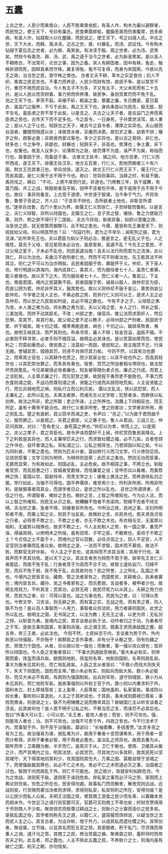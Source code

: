 # 五蠹
上古之世，人民少而禽兽众，人民不胜禽兽虫蛇，有圣人作，构木为巢以避群害，而民悦之，使王天下，号曰有巢氏。民食果蓏蚌蛤，腥臊恶臭而伤害腹胃，民多疾病，有圣人作，钻燧取火以化腥臊，而民说之，使王天下，号之曰燧人氏。中古之世，天下大水，而鲧、禹决渎。近古之世，桀、纣暴乱，而汤、武征伐。今有构木钻燧于夏后氏之世者，必为鲧、禹笑矣。有决渎于殷、周之世者，必为汤、武笑矣。然则今有美尧、舜、汤、武、禹之道于当今之世者，必为新圣笑矣。是以圣人不期修古，不法常可，论世之事，因为之备。宋人有耕田者，田中有株，兔走，触株折颈而死，因释其耒而守株，冀复得兔，兔不可复得，而身为宋国笑。今欲以先王之政，治当世之民，皆守株之类也。
古者丈夫不耕，草木之实足食也；妇人不织，禽兽之皮足衣也。不事力而养足，人民少而财有馀，故民不争。是以厚赏不行，重罚不用而民自治。今人有五子不为多，子又有五子，大父未死而有二十五孙，是以人民众而货财寡，事力劳而供养薄，故民争，虽倍赏累罚而不免于乱。
尧之王天下也，茅茨不翦，采椽不斫，粝粢之食，藜藿之羹，冬日麑裘，夏日葛衣，虽监门之服养，不亏于此矣。禹之王天下也，身执耒臿以为民先，股无胈，胫不生毛，虽臣虏之劳不苦于此矣。以是言之，夫古之让天子者，是去监门之养而离臣虏之劳也，古传天下而不足多也。今之县令，一日身死，子孙累世洁驾，故人重之；是以人之于让也，轻辞古之天子，难去今之县令者，薄厚之实异也。夫山居而谷汲者，膢腊而相遗以水；泽居苦水者，买庸而决窦。故饥岁之春，幼弟不饷；穰岁之秋，疏客必食；非疏骨肉爱过客也，多少之实异也。是以古之易财，非仁也，财多也；今之争夺，非鄙也，财寡也；轻辞天子，非高也，势薄也；争土橐，非下也，权重也。故圣人议多少、论薄厚为之政，故罚薄不为慈，诛严不为戾，称俗而行也。故事因于世，而备适于事。
古者文王处丰、镐之间，地方百里，行仁义而怀西戎，遂王天下。徐偃王处汉东，地方五百里，行仁义，割地而朝者三十有六国，荆文王恐其害己也，举兵伐徐，遂灭之。故文王行仁义而王天下，偃王行仁义而丧其国，是仁义用于古不用于今也。故曰：世异则事异。当舜之时，有苗不服，禹将伐之，舜曰：“不可。上德不厚而行武，非道也。”乃修教三年，执干戚舞，有苗乃服。共工之战，铁銛矩者及乎敌，铠甲不坚者伤乎体，是干戚用于古不用于今也。故曰：事异则备变。上古竞于道德，中世逐于智谋，当今争于气力。齐将攻鲁，鲁使子贡说之，齐人曰：“子言非不辩也，吾所欲者土地也，非斯言所谓也。”遂举兵伐鲁，去门十里以为界。故偃王仁义而徐亡，子贡辩智而鲁削。以是言之，夫仁义辩智，非所以持国也。去偃王之仁，息子贡之智，循徐、鲁之力使敌万乘，则齐、荆之欲不得行于二国矣。
夫古今异俗，新故异备，如欲以宽缓之政、治急世之民，犹无辔策而御駻马，此不知之患也。今儒、墨皆称先王兼爱天下，则视民如父母。何以明其然也？曰：“司寇行刑，君为之不举乐；闻死刑之报，君为流涕。”此所举先王也。夫以君臣为如父子则必治，推是言之，是无乱父子也。人之情性，莫先于父母，皆见爱而未必治也，虽厚爱矣，奚遽不乱？今先王之爱民，不过父母之爱子，子未必不乱也，则民奚遽治哉！且夫以法行刑而君为之流涕，此以效仁，非以为治也。夫垂泣不欲刑者仁也，然而不可不刑者法也，先王胜其法不听其泣，则仁之不可以为治亦明矣。且民者固服于势，寡能怀于义。仲尼，天下圣人也，修行明道以游海内，海内说其仁，美其义，而为服役者七十人，盖贵仁者寡，能义者难也。故以天下之大，而为服役者七十人，而仁义者一人。鲁哀公，下主也，南面君国，境内之民莫敢不臣。民者固服于势，诚易以服人，故仲尼反为臣，而哀公顾为君。仲尼非怀其义，服其势也。故以义则仲尼不服于哀公，乘势则哀公臣仲尼。今学者之说人主也，不乘必胜之势，而务行仁义则可以王，是求人主之必及仲尼，而以世之凡民皆如列徒，此必不得之数也。
今有不才之子，父母怒之弗为改，乡人谯之弗为动，师长教之弗为变。夫以父母之爱，乡人之行，师长之智，三美加焉，而终不动其胫毛，不改；州部之吏，操官兵、推公法而求索奸人，然后恐惧，变其节，易其行矣。故父母之爱不足以教子，必待州部之严刑者，民固骄于爱、听于威矣。故十仞之城，楼季弗能逾者，峭也；千仞之山，跛牂易牧者，夷也。故明王峭其法、而严其刑也。布帛寻常，庸人不释；铄金百溢，盗跖不掇。不必害则不释寻常，必害手则不掇百溢，故明主必其诛也。是以赏莫如厚而信，使民利之；罚莫如重而必，使民畏之；法莫如一而固，使民知之。故主施赏不迁，行诛无赦。誉辅其赏，毁随其罚，则贤不肖俱尽其力矣。
今则不然，以其有功也爵之，而卑其士官也；以其耕作也赏之，而少其家业也；以其不收也外之，而高其轻世也；以其犯禁也罪之，而多其有勇也。毁誉、赏罚之所加者相与悖缪也，故法禁坏而民愈乱。今兄弟被侵必攻者廉也，知友被辱随仇者贞也，廉贞之行成，而君上之法犯矣。人主尊贞廉之行，而忘犯禁之罪，故民程于勇而吏不能胜也。不事力而衣食则谓之能，不战功而尊则谓之贤，贤能之行成而兵弱而地荒矣。人主说贤能之行，而忘兵弱地荒之祸，则私行立而公利灭矣。
儒以文乱法，侠以武犯禁，而人主兼礼之，此所以乱也。夫离法者罪，而诸先生以文学取；犯禁者诛，而群侠以私剑养。故法之所非，君之所取；吏之所诛，上之所养也。法趣上下四相反也，而无所定，虽有十黄帝不能治也。故行仁义者非所誉，誉之则害功；文学者非所用，用之则乱法。楚之有直躬，其父窃羊而谒之吏，令尹曰：“杀之，”以为直于君而曲于父，报而罪之。以是观之，夫君之直臣，父之暴子也。鲁人从君战，三战三北，仲尼问其故，对曰：“吾有老父，身死莫之养也。”仲尼以为孝，举而上之。以是观之，夫父之孝子，君之背臣也。故令尹诛而楚奸不上闻，仲尼赏而鲁民易降北。上下之利若是其异也，而人主兼举匹夫之行，而求致社稷之福，必不几矣。古者苍颉之作书也，自环者谓之私，背私谓之公，公私之相背也，乃苍颉固以知之矣。今以为同利者，不察之患也。然则为匹夫计者，莫如修行义而习文学。行义修则见信，见信则受事；文学习则为明师，为明师则显荣；此匹夫之美也。然则无功而受事，无爵而显荣，为有政如此，则国必乱，主必危矣。故不相容之事，不两立也。斩敌者受赏，而高慈惠之行；拔城者受爵禄，而信廉爱之说；坚甲厉兵以备难，而美荐绅之饰；富国以农，距敌恃卒，而贵文学之士；废敬上畏法之民，而养游侠私剑之属。举行如此，治强不可得也。国平养儒侠，难至用介士，所利非所用，所用非所利。是故服事者简其业，而游学者日众，是世之所以乱也。
且世之所谓贤者，贞信之行也。所谓智者，微妙之言也。微妙之言，上智之所难知也。今为众人法，而以上智之所难知，则民无从识之矣。故糟糠不饱者不务梁肉，短褐不完者不待文绣。夫治世之事，急者不得，则缓者非所务也。今所治之政，民闲之事，夫妇所明知者不用，而慕上知之论，则其于治反矣。故微妙之言，非民务也。若夫贤良贞信之行者，必将贵不欺之士。不欺之士者，亦无不欺之术也。布衣相与交，无富厚以相利，无威势以相惧也，故求不欺之士。今人主处制人之势，有一国之厚，重赏严诛，得操其柄，以修明术之所烛，虽有田常、子罕之臣，不敢欺也，奚待于不欺之士？今贞信之士不盈于十，而境内之官以百数，必任贞信之士，则人不足官，人不足官则治者寡而乱者众矣。故明主之道，一法而不求智，固术而不慕信，故法不败，而群官无奸诈矣。
今人主之于言也，说其辩而不求其当焉；其用于行也，美其声而不责其功焉。是以天下之众，其谈言者务为辩而不周于用，故举先王言仁义者盈廷，而政不免于乱；行身者竞于为高而不合于功，故智士退处岩穴、归禄不受，而兵不免于弱，政不免于乱，此其故何也？民之所誉，上之所礼，乱国之术也。今境内之民皆言治，藏商、管之法者家有之，而国愈贫，言耕者众，执耒者寡也；境内皆言兵，藏孙、吴之书者家有之，而兵愈弱，言战者多，被甲者少也。故明主用其力，不听其言；赏其功，必禁无用；故民尽死力以从其上。夫耕之用力也劳，而民为之者，曰：可得以富也。战之为事也危，而民为之者，曰：可得以贵也。今修文学、习言谈，则无耕之劳、而有富之实，无战之危、而有贵之尊，则人孰不为也？是以百人事智而一人用力，事智者众则法败，用力者寡则国贫，此世之所以乱也。故明主之国，无书简之文，以法为教；无先王之语，以吏为师；无私剑之捍，以斩首为勇。是境内之民，其言谈者必轨于法，动作者归之于功，为勇者尽之于军。是故无事则国富，有事则兵强，此之谓王资。既畜王资而承敌国之舋，超五帝，侔三王者，必此法也。
今则不然，士民纵恣于内，言谈者为势于外，外内称恶以待强敌，不亦殆乎！故群臣之言外事者，非有分于从衡之党，则有仇雠之忠，而借力于国也。从者，合众弱以攻一强也；而衡者，事一强以攻众弱也；皆非所以持国也。今人臣之言衡者皆曰：“不事大则遇敌受祸矣。”事大未必有实，则举图而委，效玺而请兵矣。献图则地削，效玺则名卑，地削则国削，名卑则政乱矣。事大为衡未见其利也，而亡地乱政矣。人臣之言从者皆曰：“不救小而伐大则失天下，失天下则国危，国危而主卑。”救小未必有实，则起兵而敌大矣。救小未必能存，而交大未必不有疏，有疏则为强国制矣。出兵则军败，退守则城拔，救小为从未见其利，而亡地败军矣。是故事强则以外权士官于内，救小则以内重求利于外，国利未立，封土厚禄至矣；主上虽卑，人臣尊矣；国地虽削，私家富矣。事成则以权长重，事败则以富退处。人主之于其听说也，于其臣，事未成则爵禄已尊矣；事败而弗诛，则游说之士，孰不为用矰缴之说而徼幸其后？故破国亡主以听言谈者之浮说，此其故何也？是人君不明乎公私之利，不察当否之言，而诛罚不必其后也。皆曰“外事大可以王，小可以安。”夫王者，能攻人者也；而安，则不可攻也。强，则能攻人者也；治，则不可攻也。治强不可责于外，内政之有也。今不行法术于内，而事智于外，则不至于治强矣。鄙谚曰：“长袖善舞，多钱善贾。”此言多资之易为工也。故治强易为谋，弱乱难为计。故用于秦者十变而谋希失，用于燕者一变而计希得，非用于秦者必智，用于燕者必愚也，盖治乱之资异也。故周去秦为从，期年而举；卫离魏为衡，半岁而亡。是周灭于从，卫亡于衡也。使周、卫缓其从衡之计，而严其境内之治，明其法禁，必其赏罚，尽其地力以多其积，致其民死以坚其城守，天下得其地则其利少，攻其国则其伤大，万乘之国、莫敢自顿于坚城之下，而使强敌裁其弊也，此必不亡之术也。舍必不亡之术而道必灭之事，治国者之过也。智困于内而政乱于外，则亡不可振也。
民之故计，皆就安利如辟危穷。今为之攻战，进则死于敌，退则死于诛则危矣。弃私家之事而必汗马之劳，家困而上弗论则穷矣。穷危之所在也，民安得勿避。故事私门而完解舍，解舍完则远战，远战则安。行货赂而袭当涂者则求得，求得则私安，私安则利之所在，安得勿就？是以公民少而私人众矣。夫明王治国之政，使其商工游食之民少而名卑，以寡趣本务而趋末作。今世近习之请行则官爵可买，官爵可买则商工不卑也矣；奸财货贾得用于市则商人不少矣。聚敛倍农而致尊过耕战之士，则耿介之士寡而高价之民多矣。
是故乱国之俗，其学者则称先王之道，以籍仁义，盛容服而饰辩说，以疑当世之法而贰人主之心。其言古者，为设诈称，借于外力，以成其私而遗社稷之利。其带剑者，聚徒属，立节操，以显其名而犯五官之禁。其患御者，积于私门，尽货赂而用重人之谒，退汗马之劳。其商工之民，修治苦窳之器，聚弗靡之财，蓄积待时而侔农夫之利。此五者，邦之蠹也。人主不除此五蠹之民，不养耿介之士，则海内虽有破亡之国，削灭之朝，亦勿怪矣。
